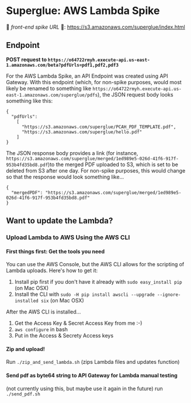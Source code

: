 # Superglue: AWS Lambda Spike

🏐 *front-end spike URL* 🏐: https://s3.amazonaws.com/superglue/index.html

## Endpoint

**POST request to `https://o64722rmyh.execute-api.us-east-1.amazonaws.com/beta?pdfUrls=pdf1,pdf2,pdf3`**

For the AWS Lambda Spike, an API Endpoint was created using API Gateway. With this endpoint (which, for non-spike purposes, would most likely be renamed to something like `https://o64722rmyh.execute-api.us-east-1.amazonaws.com/superglue/pdfs`), the JSON request body looks something like this:

```
{
  "pdfUrls":
    [
      "https://s3.amazonaws.com/superglue/PCAH_PDF_TEMPLATE.pdf",
      "https://s3.amazonaws.com/superglue/hello.pdf"
    ]
}
```

The JSON response body provides a link (for instance, 	
`https://s3.amazonaws.com/superglue/merged/1ed989e5-026d-41f6-917f-953b4fd35bd8.pdf`)to the merged PDF uploaded to S3, which is set to be deleted from S3 after one day. For non-spike purposes, this would change so that the response would look something like...
```
{
  "mergedPDF": "https://s3.amazonaws.com/superglue/merged/1ed989e5-026d-41f6-917f-953b4fd35bd8.pdf"
}
```

## Want to update the Lambda?

### Upload Lambda to AWS Using the AWS CLI

#### First things first: Get the tools you need
You can use the AWS Console, but the AWS CLI allows for the scripting of Lambda uploads. Here's how to get it:

1. Install pip first if you don't have it already with `sudo easy_install pip` (on Mac OSX)
2. Install the CLI with `sudo -H pip install awscli --upgrade --ignore-installed six` (on Mac OSX)

After the AWS CLI is installed...

1. Get the Access Key & Secret Access Key from me :-)
2. `aws configure` in bash
3. Put in the Access & Secrety Access keys

#### Zip and upload!
Run `./zip_and_send_lambda.sh` (zips Lambda files and updates function)

#### Send pdf as byte64 string to API Gateway for Lambda manual testing
(not currently using this, but maybe use it again in the future)
run `./send_pdf.sh`
